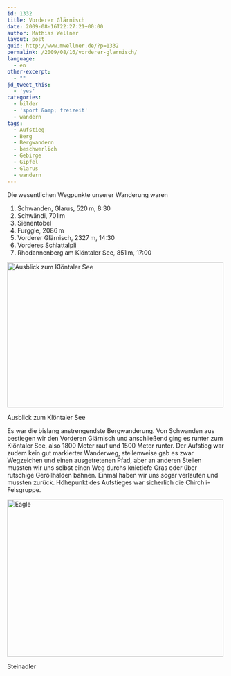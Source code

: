 ```yaml
---
id: 1332
title: Vorderer Glärnisch
date: 2009-08-16T22:27:21+00:00
author: Mathias Wellner
layout: post
guid: http://www.mwellner.de/?p=1332
permalink: /2009/08/16/vorderer-glarnisch/
language:
  - en
other-excerpt:
  - ""
jd_tweet_this:
  - 'yes'
categories:
  - bilder
  - 'sport &amp; freizeit'
  - wandern
tags:
  - Aufstieg
  - Berg
  - Bergwandern
  - beschwerlich
  - Gebirge
  - Gipfel
  - Glarus
  - wandern
---
```

Die wesentlichen Wegpunkte unserer Wanderung waren

  1. Schwanden, Glarus, 520&thinsp;m, 8:30
  2. Schwändi, 701&thinsp;m
  3. Sienentobel
  4. Furggle, 2086&thinsp;m
  5. Vorderer Glärnisch, 2327&thinsp;m, 14:30
  6. Vorderes Schlattalpli
  7. Rhodannenberg am Klöntaler See, 851&thinsp;m, 17:00

<div style="width: 510px" class="wp-caption aligncenter">
  <a href="http://www.flickr.com/photos/mwellner/3833280966/" title="Ausblick zum Klöntaler See by wellnair, on Flickr"><img src="http://farm4.static.flickr.com/3528/3833280966_814832f53a.jpg" width="500" height="335" alt="Ausblick zum Klöntaler See" /></a>
  
  <p class="wp-caption-text">
    Ausblick zum Klöntaler See<br />
  </p>
</div>

Es war die bislang anstrengendste Bergwanderung. Von Schwanden aus bestiegen wir den Vorderen Glärnisch und anschließend ging es runter zum Klöntaler See, also 1800 Meter rauf und 1500 Meter runter. Der Aufstieg war zudem kein gut markierter Wanderweg, stellenweise gab es zwar Wegzeichen und einen ausgetretenen Pfad, aber an anderen Stellen mussten wir uns selbst einen Weg durchs knietiefe Gras oder über rutschige Geröllhalden bahnen. Einmal haben wir uns sogar verlaufen und mussten zurück. Höhepunkt des Aufstieges war sicherlich die Chirchli-Felsgruppe.

<div style="width: 510px" class="wp-caption aligncenter">
  <a href="http://www.flickr.com/photos/mwellner/3832486879/"><img alt="Eagle" src="http://farm4.static.flickr.com/3582/3832486879_e12c73a5bc.jpg" title="Eagle" width="500" height="362" /></a>
  
  <p class="wp-caption-text">
    Steinadler<br />
  </p>
</div>